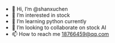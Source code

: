 - 👋 Hi, I’m @shanxuchen
- 👀 I’m interested in stock
- 🌱 I’m learning python currently
- 💞️ I’m looking to collaborate on stock AI
- 📫 How to reach me 18766459@qq.com

<!---
shanxuchen/shanxuchen is a ✨ special ✨ repository because its `README.md` (this file) appears on your GitHub profile.
You can click the Preview link to take a look at your changes.
--->
